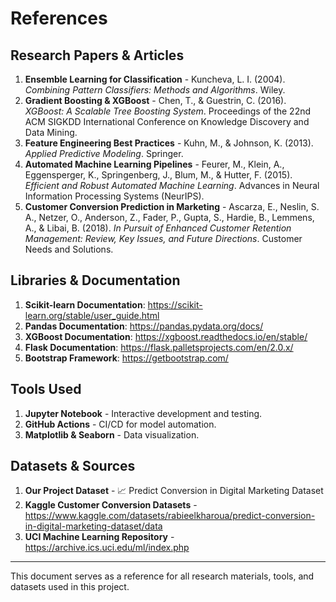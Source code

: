 # References

## Research Papers & Articles
1. **Ensemble Learning for Classification** - Kuncheva, L. I. (2004). *Combining Pattern Classifiers: Methods and Algorithms*. Wiley.
2. **Gradient Boosting & XGBoost** - Chen, T., & Guestrin, C. (2016). *XGBoost: A Scalable Tree Boosting System*. Proceedings of the 22nd ACM SIGKDD International Conference on Knowledge Discovery and Data Mining.
3. **Feature Engineering Best Practices** - Kuhn, M., & Johnson, K. (2013). *Applied Predictive Modeling*. Springer.
4. **Automated Machine Learning Pipelines** - Feurer, M., Klein, A., Eggensperger, K., Springenberg, J., Blum, M., & Hutter, F. (2015). *Efficient and Robust Automated Machine Learning*. Advances in Neural Information Processing Systems (NeurIPS).
5. **Customer Conversion Prediction in Marketing** - Ascarza, E., Neslin, S. A., Netzer, O., Anderson, Z., Fader, P., Gupta, S., Hardie, B., Lemmens, A., & Libai, B. (2018). *In Pursuit of Enhanced Customer Retention Management: Review, Key Issues, and Future Directions*. Customer Needs and Solutions.

## Libraries & Documentation
1. **Scikit-learn Documentation**: https://scikit-learn.org/stable/user_guide.html
2. **Pandas Documentation**: https://pandas.pydata.org/docs/
3. **XGBoost Documentation**: https://xgboost.readthedocs.io/en/stable/
4. **Flask Documentation**: https://flask.palletsprojects.com/en/2.0.x/
5. **Bootstrap Framework**: https://getbootstrap.com/

## Tools Used
1. **Jupyter Notebook** - Interactive development and testing.
2. **GitHub Actions** - CI/CD for model automation.
3. **Matplotlib & Seaborn** - Data visualization.

## Datasets & Sources
1. **Our Project Dataset** - 📈 Predict Conversion in Digital Marketing Dataset
2. **Kaggle Customer Conversion Datasets** - https://www.kaggle.com/datasets/rabieelkharoua/predict-conversion-in-digital-marketing-dataset/data
3. **UCI Machine Learning Repository** - https://archive.ics.uci.edu/ml/index.php

---

This document serves as a reference for all research materials, tools, and datasets used in this project.

